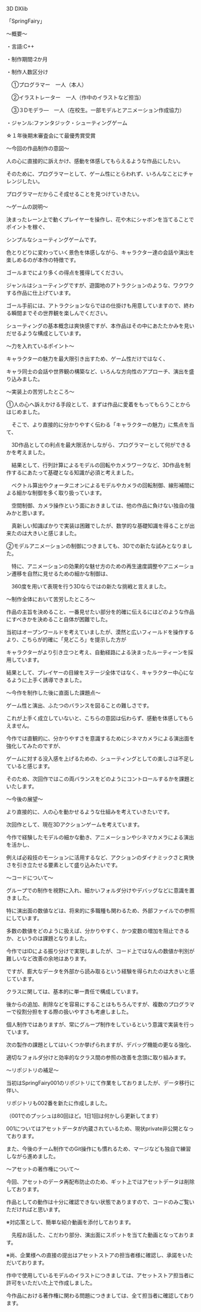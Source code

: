 3D DXlib 

「SpringFairy」

～概要～

・言語:C++

・制作期間:2か月

・制作人数区分け

　①プログラマー　一人（本人）

　②イラストレーター　一人（作中のイラストなど担当）

　③３Dモデラ―　一人（在校生。一部モデルとアニメーション作成協力）

・ジャンル:ファンタジック・シューティングゲーム

☆１年後期末審査会にて最優秀賞受賞

～今回の作品制作の意図～

人の心に直接的に訴えかけ、感動を体感してもらえるような作品にしたい。

そのために、プログラマーとして、ゲーム性にとらわれず、いろんなことにチャレンジしたい。

プログラマーだからこそ成せることを見つけていきたい。

～ゲームの説明～

決まったレーン上で動くプレイヤーを操作し、花や木にシャボンを当てることでポイントを稼ぐ、

シンプルなシューティングゲームです。

色とりどりに変わっていく景色を体感しながら、キャラクター達の会話や演出を楽しめるのが本作の特徴です。

ゴールまでにより多くの得点を獲得してください。

ジャンルはシューティングですが、遊園地のアトラクションのような、ワクワクする作品に仕上げています。

ゴール手前には、アトラクションならではの仕掛けも用意していますので、終わる瞬間までその世界観を楽しんでください。

シューティングの基本概念は爽快感ですが、本作品はその中にあたたかみを見いだせるような構成としています。

～力を入れているポイント～

キャラクターの魅力を最大限引き出すため、ゲーム性だけではなく、

キャラ同士の会話や世界観の構築など、いろんな方向性のアプローチ、演出を盛り込みました。

～実装上の苦労したところ～

①人の心へ訴えかける手段として、まずは作品に愛着をもってもらうことからはじめました。

　そこで、より直接的に分かりやすく伝わる「キャラクターの魅力」に焦点を当て、

　3D作品としての利点を最大限活かしながら、プログラマーとして何ができるかを考えました。

　結果として、行列計算によるモデルの回転やカメラワークなど、3D作品を制作するにあたって基礎となる知識が必須と考えました。

　ベクトル算出やクォータニオンによるモデルやカメラの回転制御、線形補間による細かな制御を多く取り扱っています。

　空間制御、カメラ操作という面におきましては、他の作品に負けない独自の強みかと思います。

　真新しい知識ばかりで実装は困難でしたが、数学的な基礎知識を得ることが出来たのは大きいと感じました。

②モデルアニメーションの制御につきましても、3Dでの新たな試みとなりました。

　特に、アニメーションの効果的な魅せ方のための再生速度調整やアニメーション遷移を自然に見せるための細かな制御は、

　360度を用いて表現を行う3Dならではの新たな挑戦と言えました。

～制作全体において苦労したところ～

作品の主旨を決めること、一番見せたい部分を的確に伝えるにはどのような作品にすべきかを決めること自体が困難でした。

当初はオープンワールドを考えていましたが、漠然と広いフィールドを操作するより、こちらが的確に「見どころ」を提示した方が

キャラクターがより引き立つと考え、自動経路による決まったルーティーンを採用しています。

結果として、プレイヤーの目線をステージ全体ではなく、キャラクター中心になるように上手く誘導できました。

～今作を制作した後に直面した課題点～

ゲーム性と演出、ふたつのバランスを図ることの難しさです。

これが上手く成立していないと、こちらの意図は伝わらず、感動を体感してもらえません。

今作では直観的に、分かりやすさを意識するためにシネマカメラによる演出面を強化してみたのですが、

ゲームに対する没入感を上げるための、シューティングとしての楽しさは不足していると感じます。

そのため、次回作ではこの両バランスをどのようにコントロールするかを課題といたします。

～今後の展望～

より直接的に、人の心を動かせるような仕組みを考えていきたいです。

次回作として、現在3Dアクションゲームを考えています。

今作で経験したモデルの細かな動き、アニメーションやシネマカメラによる演出を活かし、

例えば必殺技のモーションに活用するなど、アクションのダイナミックさと爽快さを引き立たせる要素として盛り込みたいです。

～コードについて～

グループでの制作を視野に入れ、細かいフォルダ分けやデバッグなどに意識を置きました。

特に演出面の数値などは、将来的に多職種も関わるため、外部ファイルでの参照にしています。

多数の数値をどのように扱えば、分かりやすく、かつ変数の増加を阻止できるか、というのは課題となりました。

今作ではIDによる振り分けで実現しましたが、コード上ではなんの数値か判別が難しいなど改善の余地はあります。

ですが、膨大なデータを外部から読み取るという経験を得られたのは大きいと感じています。

クラスに関しては、基本的に単一責任で構成しています。

後からの追加、削除などを容易にすることはもちろんですが、複数のプログラマーで役割分担をする際の扱いやすさも考慮しました。

個人制作ではありますが、常にグループ制作をしているという意識で実装を行っています。

次の製作の課題としてはいくつか挙げられますが、デバッグ機能の更なる強化、

適切なフォルダ分けと効率的なクラス間の参照の改善を念頭に取り組みます。

～リポジトリの補足～

当初はSpringFairy001のリポジトリにて作業をしておりましたが、データ移行に伴い、

リポジトリも002番を新たに作成しました。

（001でのプッシュは80回ほど。1日1回は何かしら更新してます）

001についてはアセットデータが内蔵されているため、現状private非公開となっております。

また、今後のチーム制作でのGit操作にも慣れるため、マージなども独自で練習しながら進めました。

～アセットの著作権について～

今回、アセットのデータ再配布防止のため、ギット上ではアセットデータは削除しております。

作品としての動作は十分に確認できない状態でありますので、コードのみご覧いただければと思います。

※対応策として、簡単な紹介動画を添付しております。

　先程お話した、こだわり部分、演出面にスポットを当てた動画となっております。

※尚、企業様への直接の提出はアセットストアの担当者様に確認し、承諾をいただいております。

作中で使用しているモデルのイラストにつきましては、アセットストア担当者に許可をいただいた上で作成しました。

今作品における著作権に関わる問題につきましては、全て担当者に確認しております。
